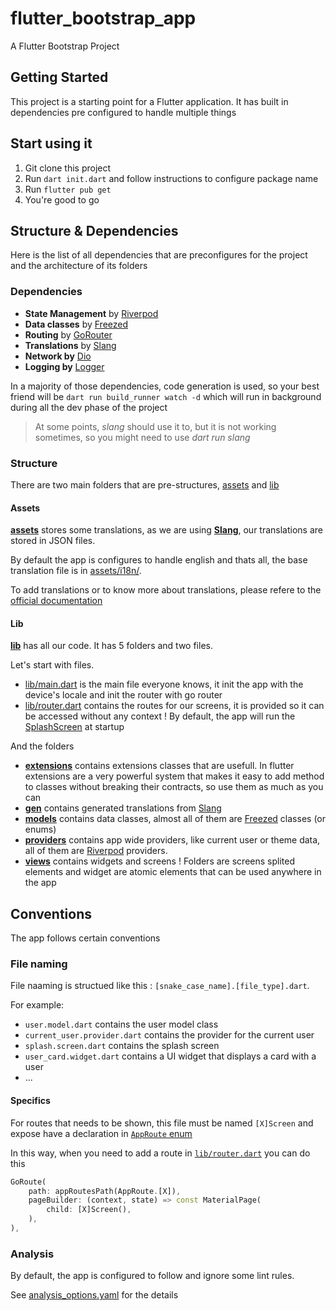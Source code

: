 # flutter_bootstrap_app

A Flutter Bootstrap Project

## Getting Started

This project is a starting point for a Flutter application.
It has built in dependencies pre configured to handle multiple things

## Start using it

1. Git clone this project
2. Run `dart init.dart` and follow instructions to configure package name
3. Run `flutter pub get`
4. You're good to go

## Structure & Dependencies

Here is the list of all dependencies that are preconfigures for the project and the architecture of its folders

### Dependencies

- **State Management** by [Riverpod](https://pub.dev/packages/riverpod)
- **Data classes** by [Freezed](https://pub.dev/packages/freezed)
- **Routing** by [GoRouter](https://pub.dev/packages/go_router)
- **Translations** by [Slang](https://pub.dev/packages/slang)
- **Network by** [Dio](https://pub.dev/packages/dio)
- **Logging by** [Logger](https://pub.dev/packages/logger)

In a majority of those dependencies, code generation is used, so your best friend will be `dart run build_runner watch -d` which will run in background during all the dev phase of the project

> At some points, _slang_ should use it to, but it is not working sometimes, so you might need to use _dart run slang_

### Structure

There are two main folders that are pre-structures, [assets](./assets/) and [lib](./lib/)

#### Assets

[**assets**](./assets/) stores some translations, as we are using [**Slang**](https://pub.dev/packages/slang), our translations are stored in JSON files.

By default the app is configures to handle english and thats all, the base translation file is in [assets/i18n/](./assets/i18n/).

To add translations or to know more about translations, please refere to the [official documentation](https://pub.dev/packages/slang)

#### Lib

[**lib**](./lib/) has all our code. It has 5 folders and two files.

Let's start with files.

- [lib/main.dart](./lib/main.dart) is the main file everyone knows, it init the app with the device's locale and init the router with go router
- [lib/router.dart](./lib/router.dart) contains the routes for our screens, it is provided so it can be accessed without any context ! By default, the app will run the [SplashScreen](./lib/views/splash/splash.screen.dart) at startup

And the folders

- [**extensions**](./lib/extensions) contains extensions classes that are usefull. In flutter extensions are a very powerful system that makes it easy to add method to classes without breaking their contracts, so use them as much as you can
- [**gen**](./lib/gen/) contains generated translations from [Slang](https://pub.dev/packages/slang)
- [**models**](./lib/models/) contains data classes, almost all of them are [Freezed](https://pub.dev/packages/freezed) classes (or enums)
- [**providers**](./lib/providers/) contains app wide providers, like current user or theme data, all of them are [Riverpod](https://pub.dev/packages/riverpod) providers.
- [**views**](./lib/views/) contains widgets and screens ! Folders are screens splited elements and widget are atomic elements that can be used anywhere in the app


## Conventions

The app follows certain conventions 

### File naming

File naaming is structued like this : `[snake_case_name].[file_type].dart`.

For example:
- `user.model.dart` contains the user model class
- `current_user.provider.dart` contains the provider for the current user
- `splash.screen.dart` contains the splash screen
- `user_card.widget.dart` contains a UI widget that displays a card with a user
- ...

#### Specifics

For routes that needs to be shown, this file must be named `[X]Screen` and expose have a declaration in [`AppRoute` enum](./lib/router.dart)

In this way, when you need to add a route in [`lib/router.dart`](./lib/router.dart) you can do this

```dart
GoRoute(
    path: appRoutesPath(AppRoute.[X]),
    pageBuilder: (context, state) => const MaterialPage(
        child: [X]Screen(),
    ),
),
```

### Analysis

By default, the app is configured to follow and ignore some lint rules.

See [analysis_options.yaml](./analysis_options.yaml) for the details